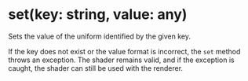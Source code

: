 # set(key: string, value: any)

Sets the value of the uniform identified by the given key.

If the key does not exist or the value format is incorrect, the `set` method throws an exception. The shader remains valid, and if the exception is caught, the shader can still be used with the renderer.
